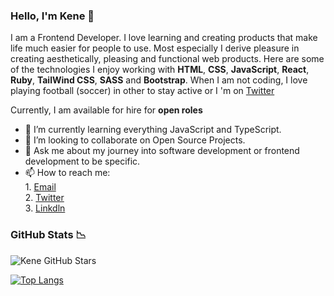 ### Hello, I'm Kene 👋

I am a Frontend Developer. I love learning and creating products that make life much easier for people to use. Most especially I derive pleasure in creating aesthetically, pleasing and functional web products.
Here are some of the technologies I enjoy working with **HTML**, **CSS**, **JavaScript**, **React**, **Ruby**, **TailWind CSS**, **SASS** and **Bootstrap**.
When I am not coding, I love playing football (soccer) in other to stay active or I 'm on [Twitter](https://twitter.com/RealKeneNwobodo)

Currently, I am available for hire for **open roles**


- 🌱 I’m currently learning everything JavaScript and TypeScript.
- 👯 I’m looking to collaborate on Open Source Projects.
- 💬 Ask me about my journey into software development or frontend development to be specific.
- 📫 How to reach me: </br>1. [Email](mailto:nwobodokenechukwu2@gmail.com?subject=)</br>2. [Twitter](https://twitter.com/RealKeneNwobodo)</br>3. [Linkdln](https://www.linkedin.com/in/kenechukwu-nwobodo-8a30171a2)</br>
                     

### GitHub Stats :chart_with_downwards_trend:

![Kene GitHub Stars](https://github-readme-stats.vercel.app/api?username=keneNwobodo&count_private=true&show_icons=true&theme=gruvbox&hide=stars,issues&api/pin?username=keneNwobodo&repo=github-readme-stats)

[![Top Langs](https://github-readme-stats.vercel.app/api/top-langs/?username=keneNwobodo&layout=compact&langs_count=10&theme=cobalt)](https://github.com/keneNwobodo/github-readme-stats)

